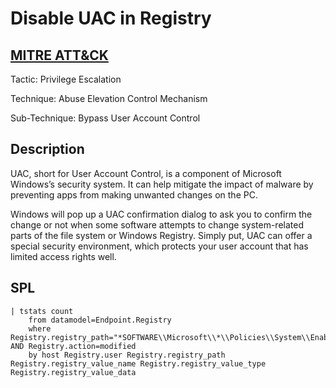 # Disable UAC in Registry

## [MITRE ATT&CK](https://attack.mitre.org/techniques/T1548/002/)
Tactic: Privilege Escalation

Technique: Abuse Elevation Control Mechanism

Sub-Technique: Bypass User Account Control

## Description
UAC, short for User Account Control, is a component of Microsoft Windows’s security system. It can help mitigate the impact of malware by preventing apps from making unwanted changes on the PC.

Windows will pop up a UAC confirmation dialog to ask you to confirm the change or not when some software attempts to change system-related parts of the file system or Windows Registry. Simply put, UAC can offer a special security environment, which protects your user account that has limited access rights well.

## SPL
```spl
| tstats count 
    from datamodel=Endpoint.Registry 
    where Registry.registry_path="*SOFTWARE\\Microsoft\\*\\Policies\\System\\EnableLUA" AND Registry.action=modified 
    by host Registry.user Registry.registry_path Registry.registry_value_name Registry.registry_value_type Registry.registry_value_data
```